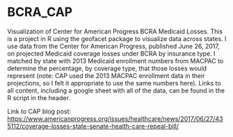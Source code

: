 # BCRA_CAP
Visualization of Center for American Progress BCRA Medicaid Losses.
This is a project in R using the geofacet package to visualize data across states. I use data from the Center for American Progress, published June 26, 2017, on projected Medicaid coverage losses under BCRA by insurance type. I matched by state with 2013 Medicaid enrollment numbers from MACPAC to determine the percentage, by coverage type, that those losses would represent (note: CAP used the 2013 MACPAC enrollment data in their projections, so I felt it appropriate to use the same numbers here). Links to all content, including a google sheet with all of the data, can be found in the R script in the header.

Link to CAP blog post: https://www.americanprogress.org/issues/healthcare/news/2017/06/27/435112/coverage-losses-state-senate-health-care-repeal-bill/
